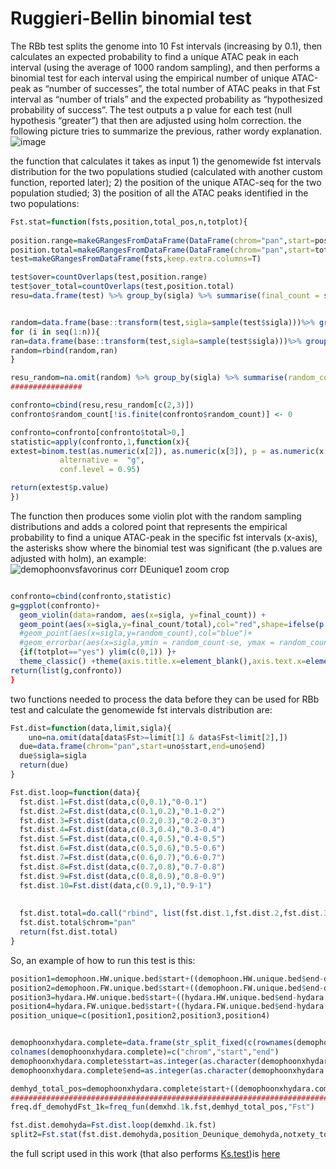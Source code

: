 # Ruggieri-Bellin binomial test
The RBb test splits the genome into 10 Fst intervals (increasing by 0.1), then calculates an expected probability to find a unique ATAC peak in each interval (using the average of 1000 random sampling), and then performs a binomial test for each interval using the empirical number of unique ATAC-peak as “number of successes”, the total number of ATAC peaks in that Fst interval as “number of trials” and the expected probability as “hypothesized probability of success”. The test outputs a p value for each test (null hypothesis “greater”) that then are adjusted using holm correction.
the following picture tries to summarize the previous, rather wordy explanation.
![image](https://github.com/DNAcastigator/summer-project/assets/47642926/a83005c1-ac3f-4231-872d-f297ce2b8404)

the function that calculates it takes as input 1) the genomewide fst intervals distribution for the two populations studied (calculated with another custom function, reported later); 2) the position of the unique ATAC-seq for the two population studied; 3) the position of all the ATAC peaks identified in the two populations:
```R
Fst.stat=function(fsts,position,total_pos,n,totplot){
  
position.range=makeGRangesFromDataFrame(DataFrame(chrom="pan",start=position,end=position+1))
position.total=makeGRangesFromDataFrame(DataFrame(chrom="pan",start=total_pos,end=total_pos+1))
test=makeGRangesFromDataFrame(fsts,keep.extra.columns=T)

test$over=countOverlaps(test,position.range)
test$over_total=countOverlaps(test,position.total)
resu=data.frame(test) %>% group_by(sigla) %>% summarise(final_count = sum(over),total=sum(over_total)) %>% data.frame()


random=data.frame(base::transform(test,sigla=sample(test$sigla)))%>% group_by(sigla) %>% summarise(final_count = sum(over)/sum(over_total)) %>% data.frame()
for (i in seq(1:n)){
ran=data.frame(base::transform(test,sigla=sample(test$sigla)))%>% group_by(sigla) %>% summarise(final_count = sum(over)/sum(over_total)) %>% data.frame()
random=rbind(random,ran)
}

resu_random=na.omit(random) %>% group_by(sigla) %>% summarise(random_count = mean(final_count),se=sqrt(sd(final_count)/n())) %>% data.frame()
################

confronto=cbind(resu,resu_random[c(2,3)])
confronto$random_count[!is.finite(confronto$random_count)] <- 0

confronto=confronto[confronto$total>0,]
statistic=apply(confronto,1,function(x){
extest=binom.test(as.numeric(x[2]), as.numeric(x[3]), p = as.numeric(x[4]),
           alternative =  "g",
           conf.level = 0.95)

return(extest$p.value)
})
```
The function then produces some violin plot with the random sampling distributions and adds a colored point that represents the empirical probability to find a unique ATAC-peak in the specific fst intervals (x-axis), the asterisks show where the binomial test was significant (the p.values are adjusted with holm), an example:
![demophoonvsfavorinus corr DEunique1 zoom crop](https://github.com/DNAcastigator/summer-project/assets/47642926/e65994ec-6676-4e3f-b2b5-497de8b67dc1)
```R

confronto=cbind(confronto,statistic)
g=ggplot(confronto)+
  geom_violin(data=random, aes(x=sigla, y=final_count)) + 
  geom_point(aes(x=sigla,y=final_count/total),col="red",shape=ifelse(p.adjust(confronto$statisti,method = "holm")<0.05,8,16))+
  #geom_point(aes(x=sigla,y=random_count),col="blue")+
  #geom_errorbar(aes(x=sigla,ymin = random_count-se, ymax = random_count+se),col="blue")+
  {if(totplot=="yes") ylim(c(0,1)) }+
  theme_classic() +theme(axis.title.x=element_blank(),axis.text.x=element_text(angle=45, hjust=1),axis.title.y=element_blank())
return(list(g,confronto))
}
```
two functions needed to process the data before they can be used for RBb test and calculate the genomewide fst intervals distribution are:
```R
Fst.dist=function(data,limit,sigla){
    uno=na.omit(data[data$Fst>=limit[1] & data$Fst<limit[2],])
  due=data.frame(chrom="pan",start=uno$start,end=uno$end)
  due$sigla=sigla
  return(due)
}

Fst.dist.loop=function(data){
  fst.dist.1=Fst.dist(data,c(0,0.1),"0-0.1")
  fst.dist.2=Fst.dist(data,c(0.1,0.2),"0.1-0.2")
  fst.dist.3=Fst.dist(data,c(0.2,0.3),"0.2-0.3")
  fst.dist.4=Fst.dist(data,c(0.3,0.4),"0.3-0.4")
  fst.dist.5=Fst.dist(data,c(0.4,0.5),"0.4-0.5")
  fst.dist.6=Fst.dist(data,c(0.5,0.6),"0.5-0.6")
  fst.dist.7=Fst.dist(data,c(0.6,0.7),"0.6-0.7")
  fst.dist.8=Fst.dist(data,c(0.7,0.8),"0.7-0.8")
  fst.dist.9=Fst.dist(data,c(0.8,0.9),"0.8-0.9")
  fst.dist.10=Fst.dist(data,c(0.9,1),"0.9-1")
  
  
  fst.dist.total=do.call("rbind", list(fst.dist.1,fst.dist.2,fst.dist.3,fst.dist.4,fst.dist.5,fst.dist.6,fst.dist.7,fst.dist.8,fst.dist.9,fst.dist.10))
  fst.dist.total$chrom="pan"
  return(fst.dist.total)
}

```
So, an example of how to run this test is this:
```R
position1=demophoon.HW.unique.bed$start+((demophoon.HW.unique.bed$end-demophoon.HW.unique.bed$end)/2)
position2=demophoon.FW.unique.bed$start+((demophoon.FW.unique.bed$end-demophoon.FW.unique.bed$end)/2)
position3=hydara.HW.unique.bed$start+((hydara.HW.unique.bed$end-hydara.HW.unique.bed$end)/2)
position4=hydara.FW.unique.bed$start+((hydara.FW.unique.bed$end-hydara.FW.unique.bed$end)/2)
position_unique=c(position1,position2,position3,position4)


demophoonxhydara.complete=data.frame(str_split_fixed(c(rownames(demophoonFWall),rownames(demophoonHWall),rownames(hydaraFWall),rownames(hydaraHWall)),"_",3))
colnames(demophoonxhydara.complete)=c("chrom","start","end")
demophoonxhydara.complete$start=as.integer(as.character(demophoonxhydara.complete$start))
demophoonxhydara.complete$end=as.integer(as.character(demophoonxhydara.complete$end))

demhyd_total_pos=demophoonxhydara.complete$start+((demophoonxhydara.complete$end-demophoonxhydara.complete$start)/2)
########################################################################### test the functions
freq.df_demohydFst_1k=freq_fun(demxhd.1k.fst,demhyd_total_pos,"Fst")

fst.dist.demohyda=Fst.dist.loop(demxhd.1k.fst)
split2=Fst.stat(fst.dist.demohyda,position_Deunique_demohyda,notxety_total_pos,1000,"no")
```
the full script used in this work (that also performs [Ks.test](https://github.com/DNAcastigator/summer-project/blob/main/Kolmogorov%20Smirnov%20test.md))is [here](https://github.com/DNAcastigator/summer-project/blob/main/scripts/correlation_statistic.R)
